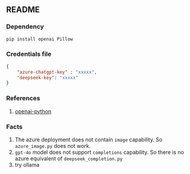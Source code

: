 ## README

### Dependency
```sh
pip install openai Pillow
```

### Credentials file
```json
{
    "azure-chatgpt-key" : "xxxxx",
    "deepseek-key": "xxxxx"
}
```


### References
1. [openai-python](https://github.com/openai/openai-python)

### Facts
1. The azure deployment does not contain `image` capability. So `azure_image.py` does not work.
2. `gpt-4o` model does not support `completions` capability. So there is no azure equivalent of `deepseek_completion.py`
3. try ollama